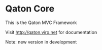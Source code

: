 # Qaton Core

This is the Qaton MVC Framework

Visit http://qaton.virx.net for documentation

Note: new version in development 